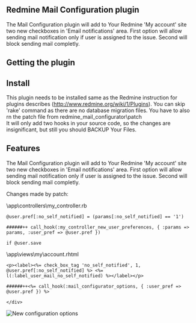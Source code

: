 ## Redmine Mail Configuration plugin

The Mail Configuration plugin will add to Your Redmine 'My account' site two new checkboxes in 'Email notifications' area. 
First option will allow sending mail notification only if user is assigned to the issue. Second will block sending mail completly.

## Getting the plugin

## Install

This plugin needs to be installed same as the Redmine instruction for plugins describes (http://www.redmine.org/wiki/1/Plugins).
You can skip 'rake' command as there are no database migration files.
You have to also rn the patch file from redmine_mail_configurator\patch\
It will only add two hooks in your source code, so the changes are insignificant, but still you should BACKUP Your Files.

## Features

The Mail Configuration plugin will add to Your Redmine 'My account' site two new checkboxes in 'Email notifications' area. 
First option will allow sending mail notification only if user is assigned to the issue. Second will block sending mail completly.

Changes made by patch:

<redmine root>\app\controllers\my_controller.rb

	@user.pref[:no_self_notified] = (params[:no_self_notified] == '1')

	######++ call_hook(:my_controller_new_user_preferences, { :params => params, :user_pref => @user.pref })

	if @user.save


<redmine root>\app\views\my\account.rhtml

	<p><label><%= check_box_tag 'no_self_notified', 1, @user.pref[:no_self_notified] %> <%= l(:label_user_mail_no_self_notified) %></label></p>

	######++<%= call_hook(:mail_configurator_options, { :user_pref => @user.pref }) %>

	</div>


![New configuration options](http://github.com/GOYELLO/Redmine_Mail_Configuration_plugin/blob/4190f1229e9746e897ab9dcbc819d06130dd10b1/New_mail_configuration_options.jpg)